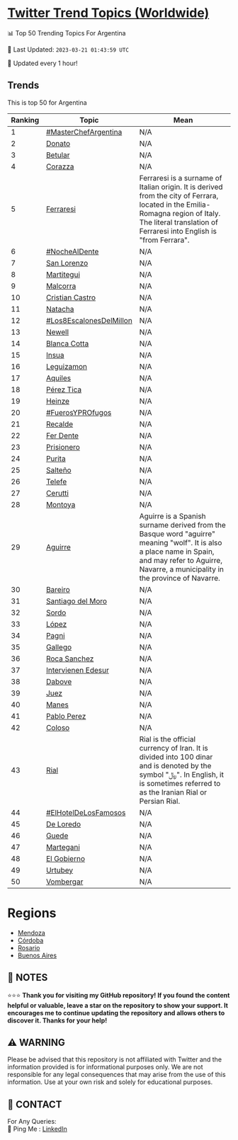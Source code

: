 [Twitter Trend Topics (Worldwide)](https://github.com/ErcinDedeoglu/Twitter-Trend-Topics)
==========


📊 Top 50 Trending Topics For Argentina

📆 Last Updated: `2023-03-21 01:43:59 UTC`

🔧 Updated every 1 hour!


## Trends

This is top 50 for Argentina

| Ranking | Topic | Mean |
| ------- | ------------ | ------------ |
| 1 | [#MasterChefArgentina](http://twitter.com/search?q=%23MasterChefArgentina) | N/A |
| 2 | [Donato](http://twitter.com/search?q=Donato) | N/A |
| 3 | [Betular](http://twitter.com/search?q=Betular) | N/A |
| 4 | [Corazza](http://twitter.com/search?q=Corazza) | N/A |
| 5 | [Ferraresi](http://twitter.com/search?q=Ferraresi) | Ferraresi is a surname of Italian origin. It is derived from the city of Ferrara, located in the Emilia-Romagna region of Italy. The literal translation of Ferraresi into English is "from Ferrara". |
| 6 | [#NocheAlDente](http://twitter.com/search?q=%23NocheAlDente) | N/A |
| 7 | [San Lorenzo](http://twitter.com/search?q=San+Lorenzo) | N/A |
| 8 | [Martitegui](http://twitter.com/search?q=Martitegui) | N/A |
| 9 | [Malcorra](http://twitter.com/search?q=Malcorra) | N/A |
| 10 | [Cristian Castro](http://twitter.com/search?q=Cristian+Castro) | N/A |
| 11 | [Natacha](http://twitter.com/search?q=Natacha) | N/A |
| 12 | [#Los8EscalonesDelMillon](http://twitter.com/search?q=%23Los8EscalonesDelMillon) | N/A |
| 13 | [Newell](http://twitter.com/search?q=Newell) | N/A |
| 14 | [Blanca Cotta](http://twitter.com/search?q=Blanca+Cotta) | N/A |
| 15 | [Insua](http://twitter.com/search?q=Insua) | N/A |
| 16 | [Leguizamon](http://twitter.com/search?q=Leguizamon) | N/A |
| 17 | [Aquiles](http://twitter.com/search?q=Aquiles) | N/A |
| 18 | [Pérez Tica](http://twitter.com/search?q=P%c3%a9rez+Tica) | N/A |
| 19 | [Heinze](http://twitter.com/search?q=Heinze) | N/A |
| 20 | [#FuerosYPROfugos](http://twitter.com/search?q=%23FuerosYPROfugos) | N/A |
| 21 | [Recalde](http://twitter.com/search?q=Recalde) | N/A |
| 22 | [Fer Dente](http://twitter.com/search?q=Fer+Dente) | N/A |
| 23 | [Prisionero](http://twitter.com/search?q=Prisionero) | N/A |
| 24 | [Purita](http://twitter.com/search?q=Purita) | N/A |
| 25 | [Salteño](http://twitter.com/search?q=Salte%c3%b1o) | N/A |
| 26 | [Telefe](http://twitter.com/search?q=Telefe) | N/A |
| 27 | [Cerutti](http://twitter.com/search?q=Cerutti) | N/A |
| 28 | [Montoya](http://twitter.com/search?q=Montoya) | N/A |
| 29 | [Aguirre](http://twitter.com/search?q=Aguirre) | Aguirre is a Spanish surname derived from the Basque word "aguirre" meaning "wolf". It is also a place name in Spain, and may refer to Aguirre, Navarre, a municipality in the province of Navarre. |
| 30 | [Bareiro](http://twitter.com/search?q=Bareiro) | N/A |
| 31 | [Santiago del Moro](http://twitter.com/search?q=Santiago+del+Moro) | N/A |
| 32 | [Sordo](http://twitter.com/search?q=Sordo) | N/A |
| 33 | [López](http://twitter.com/search?q=L%c3%b3pez) | N/A |
| 34 | [Pagni](http://twitter.com/search?q=Pagni) | N/A |
| 35 | [Gallego](http://twitter.com/search?q=Gallego) | N/A |
| 36 | [Roca Sanchez](http://twitter.com/search?q=Roca+Sanchez) | N/A |
| 37 | [Intervienen Edesur](http://twitter.com/search?q=Intervienen+Edesur) | N/A |
| 38 | [Dabove](http://twitter.com/search?q=Dabove) | N/A |
| 39 | [Juez](http://twitter.com/search?q=Juez) | N/A |
| 40 | [Manes](http://twitter.com/search?q=Manes) | N/A |
| 41 | [Pablo Perez](http://twitter.com/search?q=Pablo+Perez) | N/A |
| 42 | [Coloso](http://twitter.com/search?q=Coloso) | N/A |
| 43 | [Rial](http://twitter.com/search?q=Rial) | Rial is the official currency of Iran. It is divided into 100 dinar and is denoted by the symbol "﷼". In English, it is sometimes referred to as the Iranian Rial or Persian Rial. |
| 44 | [#ElHotelDeLosFamosos](http://twitter.com/search?q=%23ElHotelDeLosFamosos) | N/A |
| 45 | [De Loredo](http://twitter.com/search?q=De+Loredo) | N/A |
| 46 | [Guede](http://twitter.com/search?q=Guede) | N/A |
| 47 | [Martegani](http://twitter.com/search?q=Martegani) | N/A |
| 48 | [El Gobierno](http://twitter.com/search?q=El+Gobierno) | N/A |
| 49 | [Urtubey](http://twitter.com/search?q=Urtubey) | N/A |
| 50 | [Vombergar](http://twitter.com/search?q=Vombergar) | N/A |



# Regions

* [Mendoza](</Argentina/Mendoza.md>)
* [Córdoba](</Argentina/Córdoba.md>)
* [Rosario](</Argentina/Rosario.md>)
* [Buenos Aires](</Argentina/Buenos Aires.md>)



## 📝 NOTES

⭐⭐⭐ **Thank you for visiting my GitHub repository! If you found the content helpful or valuable, leave a star on the repository to show your support. It encourages me to continue updating the repository and allows others to discover it. Thanks for your help!**


## ⚠️ WARNING

Please be advised that this repository is not affiliated with Twitter and the information provided is for informational purposes only. We are not responsible for any legal consequences that may arise from the use of this information. Use at your own risk and solely for educational purposes.


## 📨 CONTACT

 For Any Queries:  
            🏓 Ping Me : [LinkedIn](https://www.linkedin.com/in/ercindedeoglu/)
